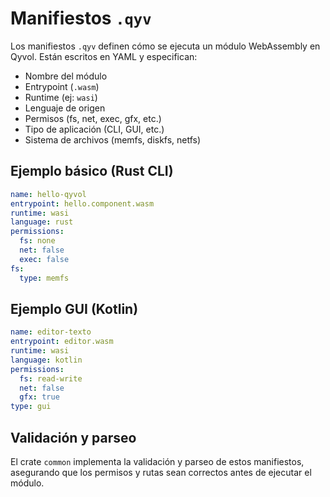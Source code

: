 # Manifiestos `.qyv`

Los manifiestos `.qyv` definen cómo se ejecuta un módulo WebAssembly en Qyvol. Están escritos en YAML y especifican:

- Nombre del módulo
- Entrypoint (`.wasm`)
- Runtime (ej: `wasi`)
- Lenguaje de origen
- Permisos (fs, net, exec, gfx, etc.)
- Tipo de aplicación (CLI, GUI, etc.)
- Sistema de archivos (memfs, diskfs, netfs)

## Ejemplo básico (Rust CLI)
```yaml
name: hello-qyvol
entrypoint: hello.component.wasm
runtime: wasi
language: rust
permissions:
  fs: none
  net: false
  exec: false
fs:
  type: memfs
```

## Ejemplo GUI (Kotlin)
```yaml
name: editor-texto
entrypoint: editor.wasm
runtime: wasi
language: kotlin
permissions:
  fs: read-write
  net: false
  gfx: true
type: gui
```

## Validación y parseo
El crate `common` implementa la validación y parseo de estos manifiestos, asegurando que los permisos y rutas sean correctos antes de ejecutar el módulo.

